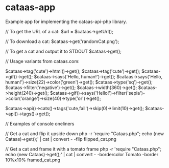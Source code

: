 # cataas-app
Example app for implementing the cataas-api-php library.

// To get the URL of a cat:
$url = $cataas->getUrl();

// To download a cat:
$cataas->get('randomCat.png');

// To get a cat and output it to STDOUT
$cataas->get();

// Usage variants from cataas.com:

$cataas->tag('cute')->html()->get();
$cataas->tag('cute')->get();
$cataas->gif()->get();
$cataas->says('Hello, human!')->get();
$cataas->says('Hello, human!')->size(22)->color('green')->get();
$cataas->type('sq')->get();
$cataas->filter('negative')->get();
$cataas->width(360)->get();
$cataas->height(240)->get();
$cataas->gif()->says('Hello!')->filter('sepia')->color('orange')->size(40)->type('or')->get();

$cataas->api()->cats()->tags('cute,fail')->skip(0)->limit(10)->get();
$cataas->api()->tags()->get();

// Examples of console oneliners

// Get a cat and flip it upside down
php -r 'require "Cataas.php"; echo (new Cataas)->get();' | cat | convert - -flip flipped_cat.png

// Get a cat and frame it with a tomato frame
php -r 'require "Cataas.php"; echo (new Cataas)->get();' | cat | convert - -bordercolor Tomato -border 10%x10% framed_cat.png
